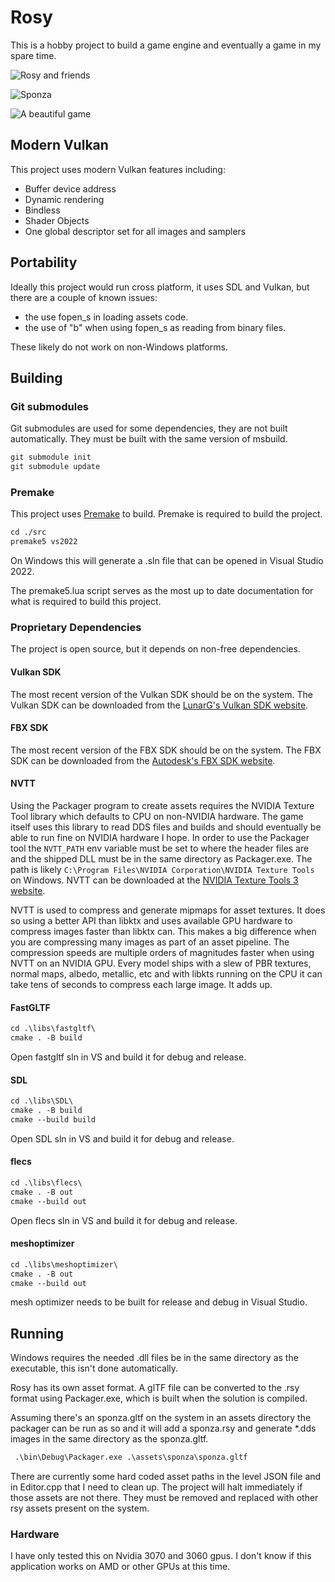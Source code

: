 # Rosy

This is a hobby project to build a game engine and eventually a game in my spare time.

![Rosy and friends](https://github.com/user-attachments/assets/0e09dc48-a8da-47cd-8413-076e53ad0923)

![Sponza](https://github.com/user-attachments/assets/b324bc38-58ab-484e-bde1-7bbbd491a06f)

![A beautiful game](https://github.com/user-attachments/assets/f2f699e2-9690-4b93-83fd-6401dab71bf1)

## Modern Vulkan

This project uses modern Vulkan features including:

* Buffer device address
* Dynamic rendering
* Bindless
* Shader Objects
* One global descriptor set for all images and samplers

## Portability

Ideally this project would run cross platform, it uses SDL and Vulkan, but there are a couple of known issues:

* the use fopen_s in loading assets code.
* the use of "b" when using fopen_s as reading from binary files.

These likely do not work on non-Windows platforms.

## Building

### Git submodules

Git submodules are used for some dependencies, they are not built automatically. They must be built with the same version of msbuild.

```txt
git submodule init
git submodule update
```

### Premake

This project uses [Premake](https://premake.github.io/) to build. Premake is required to build the project.

```txt
cd ./src
premake5 vs2022
```

On Windows this will generate a .sln file that can be opened in Visual Studio 2022.

The premake5.lua script serves as the most up to date documentation for what is required to build this project. 

### Proprietary Dependencies

The project is open source, but it depends on non-free dependencies.

#### Vulkan SDK

The most recent version of the Vulkan SDK should be on the system. The Vulkan SDK can be downloaded from the [LunarG's Vulkan SDK website](https://www.lunarg.com/vulkan-sdk/).

#### FBX SDK

The most recent version of the FBX SDK should be on the system. The FBX SDK can be downloaded from the [Autodesk's FBX SDK website](https://aps.autodesk.com/developer/overview/fbx-sdk).

#### NVTT

Using the Packager program to create assets requires the NVIDIA Texture Tool library which defaults to CPU on non-NVIDIA hardware. The game itself uses this library to read DDS files and builds and should eventually be able to run fine on NVIDIA hardware I hope.
In order to use the Packager tool the `NVTT_PATH` env variable must be set to where the header files are and the shipped DLL must be in the same directory as Packager.exe. The
path is likely `C:\Program Files\NVIDIA Corporation\NVIDIA Texture Tools` on Windows. NVTT can be downloaded at the [NVIDIA Texture Tools 3 website](https://developer.nvidia.com/gpu-accelerated-texture-compression).

NVTT is used to compress and generate mipmaps for asset textures. It does so using a better API than libktx and uses available GPU hardware to compress images faster than libktx can. This makes a big difference when you are compressing many images as part of an asset pipeline. The compression speeds are multiple orders of magnitudes faster when using NVTT on an NVIDIA GPU. Every model ships with a slew of PBR textures, normal maps, albedo, metallic, etc and with libkts running on the CPU it can take tens of seconds to compress each large image. It adds up.

#### FastGLTF

```txt
cd .\libs\fastgltf\
cmake . -B build
```

Open fastgltf sln in VS and build it for debug and release.

#### SDL

```txt
cd .\libs\SDL\
cmake . -B build
cmake --build build
```

Open SDL sln in VS and build it for debug and release.

#### flecs

```txt
cd .\libs\flecs\
cmake . -B out
cmake --build out
```

Open flecs sln in VS and build it for debug and release.

#### meshoptimizer

```txt
cd .\libs\meshoptimizer\
cmake . -B out
cmake --build out
```

mesh optimizer needs to be built for release and debug in Visual Studio.

## Running

Windows requires the needed .dll files be in the same directory as the executable, this isn't done automatically.

Rosy has its own asset format. A glTF file can be converted to the .rsy format using Packager.exe, which is built when the solution is compiled.

Assuming there's an sponza.gltf on the system in an assets directory the packager can be run as so and it will add a sponza.rsy and generate *.dds images in the same directory as the sponza.gltf.

```txt
 .\bin\Debug\Packager.exe .\assets\sponza\sponza.gltf
 ```

There are currently some hard coded asset paths in the level JSON file and in Editor.cpp that I need to clean up. The project will halt immediately if those assets are not there. They must be removed and replaced with other rsy assets present on the system.

### Hardware

I have only tested this on Nvidia 3070 and 3060 gpus. I don't know if this application works on AMD or other GPUs at this time.

